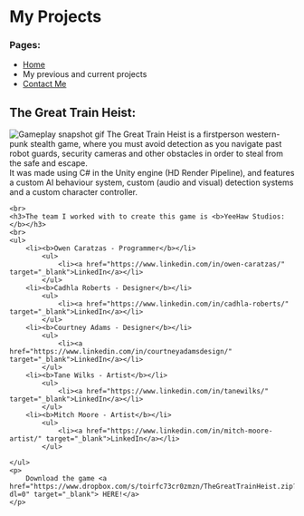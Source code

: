 <body>
	<h1>
		My Projects
	</h1>
	<h3> Pages: </h3>
	<ul>
		<li><a href="index.html">Home</a></li>
		<li>My previous and current projects</li>
		<li><a href="ContactMe.html">Contact Me</a></li>
	</ul>
	<h2>
		The Great Train Heist:
	</h2>
	<p>
		<img src="The_Great_Train_Heist.gif" alt="Gameplay snapshot gif">
		The Great Train Heist is a firstperson western-punk stealth game, where you must avoid detection as you navigate past 
		robot guards, security cameras and other obstacles in order to steal from the safe and escape. 
		<br>
		It was made using C# in the Unity engine (HD Render Pipeline), and features a custom AI behaviour system, custom (audio and visual) detection systems and a custom character controller.
	</p>


	<br>
	<h3>The team I worked with to create this game is <b>YeeHaw Studios:</b></h3>
	<br>
	<ul>
		<li><b>Owen Caratzas - Programmer</b></li>
			<ul>
				<li><a href="https://www.linkedin.com/in/owen-caratzas/" target="_blank">LinkedIn</a></li>
			</ul>
		<li><b>Cadhla Roberts - Designer</b></li>
			<ul>
				<li><a href="https://www.linkedin.com/in/cadhla-roberts/" target="_blank">LinkedIn</a></li>
			</ul>
		<li><b>Courtney Adams - Designer</b></li>
			<ul>
				<li><a href="https://www.linkedin.com/in/courtneyadamsdesign/" target="_blank">LinkedIn</a></li>
			</ul>
		<li><b>Tane Wilks - Artist</b></li>
			<ul>
				<li><a href="https://www.linkedin.com/in/tanewilks/" target="_blank">LinkedIn</a></li>
			</ul>
		<li><b>Mitch Moore - Artist</b></li>
			<ul>
				<li><a href="https://www.linkedin.com/in/mitch-moore-artist/" target="_blank">LinkedIn</a></li>
			</ul>
		
	</ul>
	<p>
		Download the game <a href="https://www.dropbox.com/s/toirfc73cr0zmzn/TheGreatTrainHeist.zip?dl=0" target="_blank"> HERE!</a>
	</p>
</body>